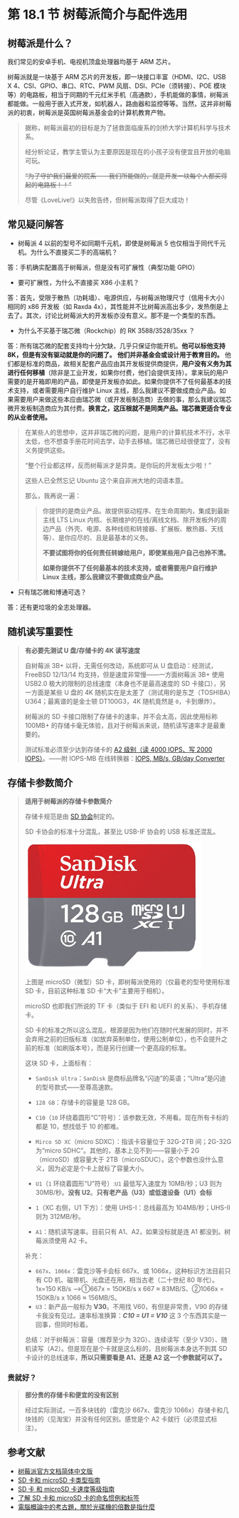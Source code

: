 # 第 18.1 节 树莓派简介与配件选用

## 树莓派是什么？

我们常见的安卓手机、电视机顶盒处理器均基于 ARM 芯片。

树莓派就是一块基于 ARM 芯片的开发板，即一块接口丰富（HDMI、I2C、USB X 4、CSI、GPIO、串口、RTC、PWM 风扇、DSI、PCIe（须转接）、POE 模块等）的电路板，相当于同期的千元红米手机（高通款），手机能做的事情，树莓派都能做。一般用于嵌入式开发，如机器人，路由器和监控等等。当然，这并非树莓派的初衷，树莓派是英国树莓派基金会的计算机教育产物。


>据称，树莓派最初的目标是为了拯救面临废系的剑桥大学计算机科学与技术系。
>
>经分析论证，教学主管认为主要原因是现在的小孩子没有便宜且开放的电脑可玩。
>
>~~“为了守护我们最爱的院系——我们所能做的，就是开发一块每个人都买得起的电路板！！”~~
>
>尽管《LoveLive!》以失败告终，但树莓派取得了巨大成功！


## 常见疑问解答

- 树莓派 4 以前的型号不如同期千元机，即使是树莓派 5 也仅相当于同代千元机。为什么不直接买二手的高端机？

答：手机确实配置高于树莓派，但是没有可扩展性（典型功能 GPIO）

- 要可扩展性，为什么不直接买 X86 小主机？

答：首先，受限于散热（功耗墙）、电源供应，与树莓派物理尺寸（信用卡大小）相同的 x86 开发板（如 Raxda 4x），其性能并不比树莓派高出多少，发热倒是上去了。其次，讨论比树莓派大的开发板亦没有意义。那不是一个类型的东西。

- 为什么不买基于瑞芯微（Rockchip）的 RK 3588/3528/35xx ？

答：所有瑞芯微的配套支持均十分欠缺，几乎只保证你能开机。**他可以标他支持 8K，但是有没有驱动就是你的问题了。** **他们并非基金会或设计用于教育目的。** 他们都是标准的商品，故相关配套产品应由其开发板提供商提供，**用户没有义务为其进行任何移植**（除非是工业开发，如果你付费，他们会提供支持）。拿来玩的用户需要的是开箱即用的产品，即使是开发板亦如此。如果你提供不了任何最基本的技术支持，或者需要用户自行维护 Linux 主线，那么我建议不要做成商业产品。如果需要用户来做这些本应由瑞芯微（或开发板制造商）去做的事，那么我建议瑞芯微开发板制造商应为其付费。**换言之，这压根就不是同类产品。瑞芯微更适合专业的从业者使用。**

>在某些人的思想中，这并非瑞芯微的问题，是用户的计算机技术不行，水平太低，也不想查手册花时间去学，动手去移植。瑞芯微已经很便宜了，没有义务提供这些。
>
>“整个行业都这样，反而树莓派才是异类。是你玩的开发板太少啦！”
>
>这些人已全然忘记 Ubuntu 这个来自非洲大地的词语本意。
>
>那么，我再说一遍：
>
>>你提供的是商业产品。故提供驱动程序、在生命周期内，集成到最新主线 LTS Linux 内核、长期维护的在线/离线文档、除开发板外的周边产品（外壳、电源、各种线缆和转接器、扩展板、散热器、天线等）、是你应尽的、且是最基本的义务。
>>
>>**不要试图将你的任何责任转嫁给用户，即使某些用户自己也拎不清。**
>>
>>**如果你提供不了任何最基本的技术支持，或者需要用户自行维护 Linux 主线，那么我建议不要做成商业产品。**


- 只有瑞芯微和博通可选？

答：还有更垃圾的全志处理器。

## 随机读写重要性

>**有必要先测试 U 盘/存储卡的 4K 读写速度**
>
>自树莓派 3B+ 以将，无需任何改动，系统即可从 U 盘启动：经测试，FreeBSD 12/13/14 均支持，但是速度非常慢——一方面树莓派 3B+ 使用 USB2.0 极大的限制的总线速度（本身也不是最高速度的 SD 卡接口），另一方面是某些 U 盘的 4K 随机实在是太差了（测试用的是东芝（TOSHIBA）U364；最离谱的是金士顿 DT100G3，4K 随机竟然是 `0`，卡到爆炸）。
>
>树莓派的 SD 卡接口限制了存储卡的速率，并不会太高，因此使用标称 100MB+ 的存储卡毫无体验，且对于树莓派来说，随机读写速率才是最重要的。
>
>测试标准必须至少达到存储卡的 [A2 级别（读 4000 IOPS、写 2000 IOPS）](https://www.kingston.com/cn/blog/personal-storage/microsd-sd-memory-card-naming-conventions)。——附 IOPS-MB 在线转换器：[IOPS, MB/s, GB/day Converter](https://wintelguy.com/iops-mbs-gbday-calc.pl)

## 存储卡参数简介

>**适用于树莓派的存储卡参数简介**
>
>存储卡规范是由 [SD 协会](https://www.sdcard.org/)制定的。
>
>SD 卡协会的标准十分混乱，甚至比 USB-IF 协会的 USB 标准还混乱。
>
>![SD 卡](../.gitbook/assets/SD.png)
>
>上图是 microSD（微型）SD 卡，即树莓派使用的（仅最老的型号使用标准 SD 卡，目前这种标准 SD 卡“大卡”主要用于相机）。
>
>microSD 也即我们所说的 TF 卡（类似于 EFI 和 UEFI 的关系）、手机存储卡。
>
>SD 卡的标准之所以这么混乱，根源是因为他们在随时代发展的同时，并不会弃用之前的旧版标准（如放弃英制单位，使用公制单位），也不会提升之前的标准（如刷版本号），而是另行创建一个更高段的标准。
>
>这块 SD 卡，上面标有：
>
>- `SanDisk Ultra`：`SanDisk` 是商标品牌名“闪迪”的英语；“Ultra”是闪迪的型号款式——至尊高速款。
>
>- `128 GB`：存储卡的容量是 128 GB。
>
>- `C10`（`10` 环绕着圆形“C”符号）：该参数无效，不用看。现在所有卡标的都是 10，想找低于 10 的都难。
>
>- `Mirco SD XC`（micro SDXC）：指该卡容量位于 32G-2TB 间；2G-32G 为“micro SDHC”。其他的，基本上见不到——容量小于 2G（microSD）或容量大于 2TB（microSDUC）。这个参数也没什么意义，因为必定是个卡上就标了容量大小。
>
>- `U1`（`1` 环绕着圆形“U”符号）:`U1` 最低写入速度为 10MB/秒；U3 则为 30MB/秒。**没有 U2**。**只有老产品（U3）或低速设备（U1）会标**
>
>- `1`（XC 右侧，U1 下方）：使用 UHS-I：总线最高为 104MB/秒；UHS-II 则为 312MB/秒。
>  
>- `A1`：随机读写速率。目前只有 A1、A2，如果没标就是连 A1 都没到。树莓派须使用 A2 卡。
>
>补充：
>
>-  `667x`、`1066x`：雷克沙等卡会标 667x、或 1066x，这种标识方法目前只有 CD 机、磁带机、光盘还在用，相当古老（二十世纪 80 年代）。1x=150 KB/s ——>①667x = 150KB/s x 667 ≈ 83MB/S、②1066x = 150KB/s x 1066 ≈ 156MB/S。
>-  `U3`：新产品一般标为 **V30**。不用找 V60，有但是非常贵，V90 的存储卡我没有见过。速率标准换算：***C10 = U1 = V10*** 这 3 个东西其实是一回事，但同时标着。
>
>总结：对于树莓派：容量（推荐至少为 32G）、连续读写（至少 V30）、随机读写（A2）。但是现在是个卡就是这么标的，且树莓派本身达不到其 SD 卡设计的总线速率，**所以只需要看是 A1、还是 A2 这一个参数就可以了。**

### 贵就好？

>**部分贵的存储卡和便宜的没有区别**
>
>经过实际测试，一百多块钱的（雷克沙 667x、雷克沙 1066x）存储卡和几块钱的（见淘宝）并没有任何区别。感觉是个 A2 卡就行（必须显式标注）。

## 参考文献

- [树莓派官方文档简体中文版](https://rpicn.bsdcn.org)
- [SD 卡和 microSD 卡类型指南](https://www.kingston.com/cn/blog/personal-storage/microsd-sd-memory-card-guide)
- [SD 卡 和 microSD 卡速度等级指南](https://www.kingston.com/cn/blog/personal-storage/memory-card-speed-classes)
- [了解 SD 卡和 microSD 卡的命名惯例和标签](https://www.kingston.com/cn/blog/personal-storage/microsd-sd-memory-card-naming-conventions)
- [電腦概論中的考古題，關於光碟機的倍數是指什麼](https://www.mobile01.com/topicdetail.php?f=300&t=2126605&p=3)